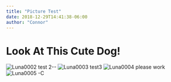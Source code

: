 ```yaml
---
title: "Picture Test"
date: 2018-12-29T14:41:38-06:00
author: "Connor"
---
```


Look At This Cute Dog!
======================
![Luna0002](/CubicleCore_blog/Posts/images/luna0001.jpeg)
test 2--
![Luna0003](github.io/CubicleCore_blog/Posts/images/luna0001.jpeg)
test3
![Luna0004](https://github.com/CubicleCore/CubicleCore_blog/blob/master/content/Posts/images/luna0001.jpeg)
please work
![Luna0005](https://cubiclecore.github.io/CubicleCore_blog/images/luna0001.jpeg)
-C


